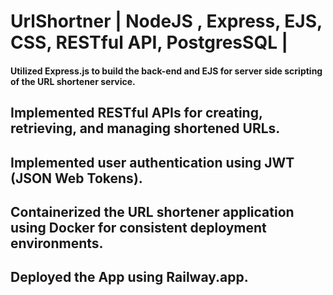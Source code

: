 # UrlShortner | NodeJS , Express, EJS, CSS, RESTful API, PostgresSQL | 
#### Utilized Express.js to build the back-end and EJS for server side scripting of the URL shortener service. 
## Implemented RESTful APIs for creating, retrieving, and managing shortened URLs. 
## Implemented user authentication using JWT (JSON Web Tokens). 
## Containerized the URL shortener application using Docker for consistent deployment environments.
## Deployed the App using Railway.app.
